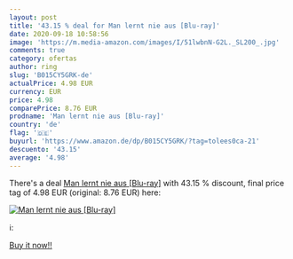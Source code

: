 ```yaml
---
layout: post
title: '43.15 % deal for Man lernt nie aus [Blu-ray]'
date: 2020-09-18 10:58:56
image: 'https://m.media-amazon.com/images/I/51lwbnN-G2L._SL200_.jpg'
comments: true
category: ofertas
author: ring
slug: 'B015CY5GRK-de'
actualPrice: 4.98 EUR
currency: EUR
price: 4.98
comparePrice: 8.76 EUR
prodname: 'Man lernt nie aus [Blu-ray]'
country: 'de'
flag: '🇩🇪'
buyurl: 'https://www.amazon.de/dp/B015CY5GRK/?tag=tolees0ca-21'
descuento: '43.15'
average: '4.98'
---
```


There's a deal [Man lernt nie aus [Blu-ray]](https://www.amazon.de/dp/B015CY5GRK/?tag=tolees0ca-21)  with  43.15 % discount, final price tag of  4.98 EUR (original: 8.76 EUR) here:

[![Man lernt nie aus [Blu-ray]](https://m.media-amazon.com/images/I/51lwbnN-G2L._SL200_.jpg)](https://www.amazon.de/dp/B015CY5GRK/?tag=tolees0ca-21)

ℹ️:


[Buy it now!!](https://www.amazon.de/dp/B015CY5GRK/?tag=tolees0ca-21)
